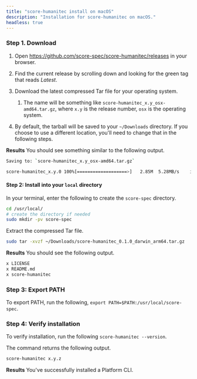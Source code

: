 ```yaml
---
title: "score-humanitec install on macOS"
description: "Installation for score-humanitec on macOS."
headless: true
---
```


### Step 1. Download

1. Open <https://github.com/score-spec/score-humanitec/releases> in your browser.

2. Find the current release by scrolling down and looking for the green tag that reads _Latest_.

3. Download the latest compressed Tar file for your operating system.
   1. The name will be something like `score-humanitec_x.y_osx-amd64.tar.gz`, where `x.y` is the release number, `osx` is the operating system.

4. By default, the tarball will be saved to your `~/Downloads` directory. If you choose to use a different location, you'll need to change that in the following steps.

**Results** You should see something similar to the following output.

```bash
Saving to: `score-humanitec_x.y_osx-amd64.tar.gz`

score-humanitec_x.y.0 100%[===================>]   2.85M  5.28MB/s    in 0.5s
```

#### Step 2: Install into your `local` directory

In your terminal, enter the following to create the `score-spec` directory.

```bash
cd /usr/local/
# create the directory if needed
sudo mkdir -pv score-spec
```

Extract the compressed Tar file.

```bash
sudo tar -xvzf ~/Downloads/score-humanitec_0.1.0_darwin_arm64.tar.gz
```

**Results** You should see the following output.

```bash
x LICENSE
x README.md
x score-humanitec
```

### Step 3: Export PATH

To export PATH, run the following, `export PATH=$PATH:/usr/local/score-spec`.

### Step 4: Verify installation

To verify installation, run the following `score-humanitec --version`.

The command returns the following output.

```bash
score-humanitec x.y.z
```

**Results** You've successfully installed a Platform CLI.
